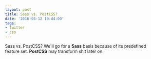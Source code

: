 ```yaml
---
layout: post
title: Sass vs. PostCSS?
date: '2016-03-12 19:44:00'
tags:
- twitter
- css
---
```


Sass vs. PostCSS? We'll go for a __Sass__ basis because of its predefined feature set. __PostCSS__ may transform shit later on.